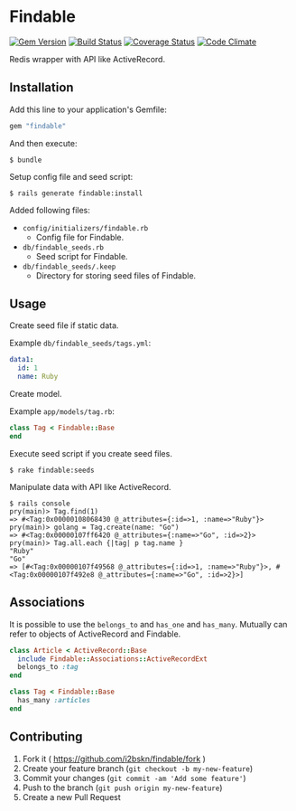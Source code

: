 # Findable

[![Gem Version](https://badge.fury.io/rb/findable.svg)](http://badge.fury.io/rb/findable)
[![Build Status](https://travis-ci.org/i2bskn/findable.svg)](https://travis-ci.org/i2bskn/findable)
[![Coverage Status](https://img.shields.io/coveralls/i2bskn/findable.svg)](https://coveralls.io/r/i2bskn/findable)
[![Code Climate](https://codeclimate.com/github/i2bskn/findable/badges/gpa.svg)](https://codeclimate.com/github/i2bskn/findable)

Redis wrapper with API like ActiveRecord.

## Installation

Add this line to your application's Gemfile:

```ruby
gem "findable"
```

And then execute:

```
$ bundle
```

Setup config file and seed script:

```
$ rails generate findable:install
```

Added following files:

- `config/initializers/findable.rb`
    - Config file for Findable.
- `db/findable_seeds.rb`
    - Seed script for Findable.
- `db/findable_seeds/.keep`
    - Directory for storing seed files of Findable.

## Usage

Create seed file if static data.

Example `db/findable_seeds/tags.yml`:

```yaml
data1:
  id: 1
  name: Ruby
```

Create model.

Example `app/models/tag.rb`:

```ruby
class Tag < Findable::Base
end
```

Execute seed script if you create seed files.

```
$ rake findable:seeds
```

Manipulate data with API like ActiveRecord.

```
$ rails console
pry(main)> Tag.find(1)
=> #<Tag:0x00000108068430 @_attributes={:id=>1, :name=>"Ruby"}>
pry(main)> golang = Tag.create(name: "Go")
=> #<Tag:0x00000107ff6420 @_attributes={:name=>"Go", :id=>2}>
pry(main)> Tag.all.each {|tag| p tag.name }
"Ruby"
"Go"
=> [#<Tag:0x00000107f49568 @_attributes={:id=>1, :name=>"Ruby"}>, #<Tag:0x00000107f492e8 @_attributes={:name=>"Go", :id=>2}>]
```

## Associations

It is possible to use the `belongs_to` and `has_one` and `has_many`.
Mutually can refer to objects of ActiveRecord and Findable.

```ruby
class Article < ActiveRecord::Base
  include Findable::Associations::ActiveRecordExt
  belongs_to :tag
end

class Tag < Findable::Base
  has_many :articles
end
```

## Contributing

1. Fork it ( https://github.com/i2bskn/findable/fork )
2. Create your feature branch (`git checkout -b my-new-feature`)
3. Commit your changes (`git commit -am 'Add some feature'`)
4. Push to the branch (`git push origin my-new-feature`)
5. Create a new Pull Request

